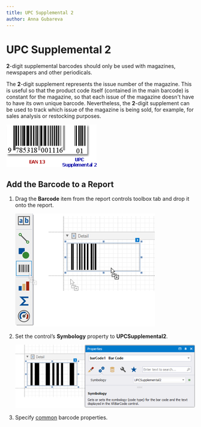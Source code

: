 ```yaml
---
title: UPC Supplemental 2
author: Anna Gubareva
---
```

# UPC Supplemental 2

**2**-digit supplemental barcodes should only be used with magazines, newspapers and other periodicals.

The **2**-digit supplement represents the issue number of the magazine. This is useful so that the product code itself (contained in the main barcode) is constant for the magazine, so that each issue of the magazine doesn't have to have its own unique barcode. Nevertheless, the **2**-digit supplement can be used to track which issue of the magazine is being sold, for example, for sales analysis or restocking purposes.

![](../../../../../images/eurd-win-bar-code-upc-supplemental-2.png)

## Add the Barcode to a Report

1. Drag the **Barcode** item from the report controls toolbox tab and drop it onto the report. 

    ![](../../../../../images/drag-and-drop-barcode.png)

2. Set the control’s **Symbology** property to **UPCSupplemental2**. 

    ![](../../../../../images/upc-supplemental-2-in-designer.png)

3. Specify [common](add-bar-codes-to-a-report.md) barcode properties.